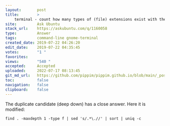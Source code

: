 ```yaml
---
layout:       post
title:        >
    terminal - count how many types of (file) extensions exist with their associated files in current directory
site:         Ask Ubuntu
stack_url:    https://askubuntu.com/q/1160058
type:         Answer
tags:         command-line gnome-terminal
created_date: 2019-07-22 04:26:20
edit_date:    2019-07-22 04:35:45
votes:        "1 "
favorites:    
views:        "540 "
accepted:     Accepted
uploaded:     2022-07-17 08:13:45
git_md_url:   https://github.com/pippim/pippim.github.io/blob/main/_posts/2019/2019-07-22-terminal-count-how-many-types-of-_file_-extensions-exist-with-their-associated-files-in-current-directory.md
toc:          false
navigation:   false
clipboard:    false
---
```


The duplicate candidate (deep down) has a close answer. Here it is modified:

``` 
find . -maxdepth 1 -type f | sed 's/.*\.//' | sort | uniq -c
```
